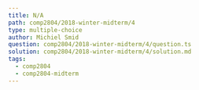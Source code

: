 ```yaml
---
title: N/A
path: comp2804/2018-winter-midterm/4
type: multiple-choice
author: Michiel Smid
question: comp2804/2018-winter-midterm/4/question.ts
solution: comp2804/2018-winter-midterm/4/solution.md
tags:
  - comp2804
  - comp2804-midterm
---
```

